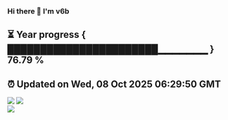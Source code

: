 ### Hi there 👋  I'm v6b  
⏳ Year progress { ███████████████████████▁▁▁▁▁▁▁ } 76.79 %
---
⏰ Updated on Wed, 08 Oct 2025 06:29:50 GMT
---
![](https://github-readme-stats.vercel.app/api?username=v6b&bg_color=30,e96443,904e95&title_color=fff&text_color=fff&layout=compact)
![](https://github-readme-stats.vercel.app/api/top-langs/?username=v6b&layout=compact&bg_color=30,e96443,904e95&title_color=fff&text_color=fff)  
![](https://gcore.jsdelivr.net/gh/v6b/v6b@main/assets/github-contribution-grid-snake.svg)

